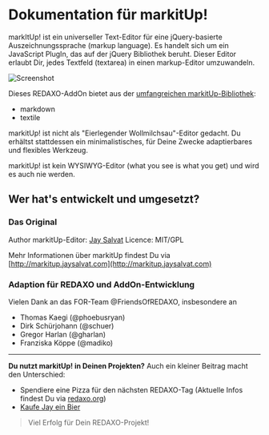 # Dokumentation für markitUp!

markItUp! ist ein universeller Text-Editor für eine jQuery-basierte Auszeichnungssprache (markup language). Es handelt sich um ein JavaScript PlugIn, das auf der jQuery Bibliothek beruht. Dieser Editor erlaubt Dir, jedes Textfeld (textarea) in einen markup-Editor umzuwandeln. 

![Screenshot](https://raw.githubusercontent.com/FriendsOfREDAXO/markitup/assets/rex_markitup.png)


Dieses REDAXO-AddOn bietet aus der [umfangreichen markitUp-Bibliothek](http://markitup.jaysalvat.com/examples/):
* markdown
* textile

markitUp! ist nicht als "Eierlegender Wollmilchsau"-Editor gedacht. Du erhältst stattdessen ein minimalistisches, für Deine Zwecke adaptierbares und flexibles Werkzeug. 

markitUp! ist kein WYSIWYG-Editor (what you see is what you get) und wird es auch nie werden. 


## Wer hat's entwickelt und umgesetzt?

### Das Original

Author markitUp-Editor: [Jay Salvat](http://www.jaysalvat.com)
Licence: MIT/GPL

Mehr Informationen über markitUp findest Du 
via [http://markitup.jaysalvat.com](http://markitup.jaysalvat.com)

### Adaption für REDAXO und AddOn-Entwicklung

Vielen Dank an das FOR-Team @FriendsOfREDAXO, insbesondere an
- Thomas Kaegi (@phoebusryan)
- Dirk Schürjohann (@schuer)
- Gregor Harlan (@gharlan)
- Franziska Köppe (@madiko)

---

**Du nutzt markitUp! in Deinen Projekten?**
Auch ein kleiner Beitrag macht den Unterschied:
- Spendiere eine Pizza für den nächsten REDAXO-Tag (Aktuelle Infos findest Du via [redaxo.org](http://redaxo.org))
- [Kaufe Jay ein Bier](http://markitup.jaysalvat.com/home)


> Viel Erfolg für Dein REDAXO-Projekt!